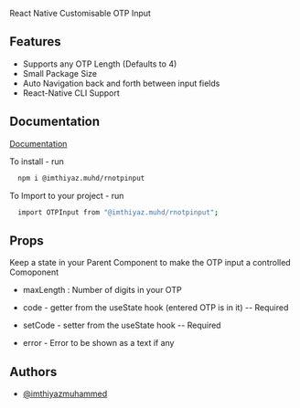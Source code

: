 React Native Customisable OTP Input

## Features

- Supports any OTP Length (Defaults to 4)
- Small Package Size
- Auto Navigation back and forth between input fields
- React-Native CLI Support

## Documentation

[Documentation](https://linktodocumentation)

To install - run

```bash
  npm i @imthiyaz.muhd/rnotpinput
```

To Import to your project - run

```bash
  import OTPInput from "@imthiyaz.muhd/rnotpinput";
```

## Props

Keep a state in your Parent Component to make the OTP input a controlled Comoponent

- maxLength : Number of digits in your OTP

- code - getter from the useState hook (entered OTP is in it) -- Required

- setCode - setter from the useState hook -- Required

- error - Error to be shown as a text if any

## Authors

- [@imthiyazmuhammed](https://www.github.com/imthiyazmuhammed)
